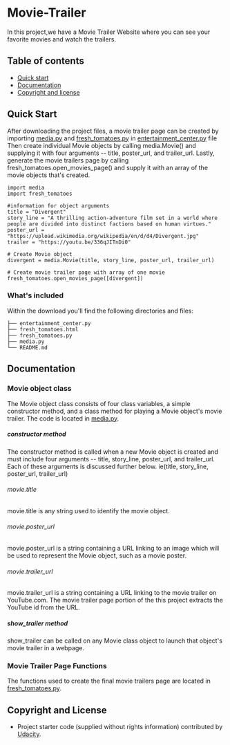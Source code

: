 # Movie-Trailer
In this project,we have a Movie Trailer Website where you can see your favorite movies and watch the trailers.
## Table of contents

- [Quick start](#quick-start)
- [Documentation](#documentation)
- [Copyright and license](#copyright-and-license)


## Quick Start

After downloading the project files,
 a movie trailer page can be created by importing [media.py](https://github.com/raymondjo/Movie-trailer-project/blob/master/media.py)
  and [fresh_tomatoes.py](https://github.com/raymondjo/Movie-trailer-project/blob/master/fresh_tomatoes.py) in [entertainment_center.py](https://github.com/raymondjo/Movie-trailer-project/blob/master/entertainment_center.py) file
Then create individual Movie objects by calling media.Movie()
and supplying it with four arguments 
-- title,  poster_url, and trailer_url. Lastly, 
 generate the movie trailers page by calling fresh_tomatoes.open_movies_page() 
and supply it with an array of the movie objects that's created. 


```
import media
import fresh_tomatoes

#information for object arguments
title = "Divergent"
story_line = "A thrilling action-adventure film set in a world where people are divided into distinct factions based on human virtues."
poster_url = "https://upload.wikimedia.org/wikipedia/en/d/d4/Divergent.jpg"
trailer = "https://youtu.be/336qJITnDi0"

# Create Movie object
divergent = media.Movie(title, story_line, poster_url, trailer_url)

# Create movie trailer page with array of one movie
fresh_tomatoes.open_movies_page([divergent])

```

### What's included

Within the download you'll find the following directories and files:

```
├── entertainment_center.py
├── fresh_tomatoes.html
├── fresh_tomatoes.py
├── media.py
└── README.md
```

## Documentation

### Movie object class

The Movie object class consists of four class variables, 
a simple constructor method, and a class method for playing a Movie object's movie trailer.
 The code is located in [media.py](https://github.com/raymondjo/Movie-trailer-project/blob/master/media.py). 

##### constructor method

The constructor method is called when a new Movie object is created 
and must include four arguments 
-- title, story_line, poster_url, and trailer_url.
 Each of these arguments is discussed further below.
ie(title, story_line, poster_url, trailer_url)


###### movie.title

movie.title is any string used to identify the movie object.

###### movie.poster_url

movie.poster_url is a string containing a URL linking to an image which will be used to represent the Movie object,
 such as a movie poster. 

###### movie.trailer_url

movie.trailer_url is a string containing a URL linking to the movie trailer on YouTube.com. 
The movie trailer page portion of the this project extracts the YouTube id from the URL.

##### show_trailer method

show_trailer can be called on any Movie class object to launch that object's movie trailer in a webpage.

### Movie Trailer Page Functions 

The functions used to create the final movie trailers page are located in [fresh_tomatoes.py](https://github.com/raymondjo/Movie-trailer-project/blob/master/fresh_tomatoes.py).

## Copyright and License

- Project starter code (supplied without rights information) contributed by [Udacity](http://www.udacity.com).





